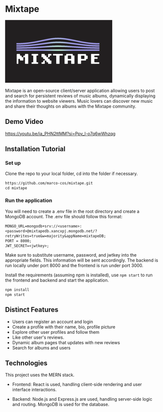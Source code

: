 # Mixtape
![Logo](https://raw.githubusercontent.com/marco-cos/mixtape/main/src/images/logo4readme.png)

Mixtape is an open-source client/server application allowing users to post and search for persistent reviews of music albums, dynamically displaying the information to website viewers. Music lovers can discover new music and share their thoughts on albums with the Mixtape community.

## Demo Video
https://youtu.be/ia_PHN2ttMM?si=Ppv_l-o7q6wWhzqg

## Installation Tutorial
### Set up
Clone the repo to your local folder, cd into the folder if necessary.
```
https://github.com/marco-cos/mixtape.git 
cd mixtape
```
### Run the application 
You will need to create a .env file in the root directory and create a MongoDB account.
The .env file should follow this format:
```
MONGO_URL=mongodb+srv://<username>:<password>@mixtapedb.xancxpj.mongodb.net/?retryWrites=true&w=majority&appName=mixtapeDB;
PORT = 8000;
JWT_SECRET=<jwtkey>;
```
Make sure to substitute username, password, and jwtkey into the appropriate fields. This information will be sent accordingly.
The backend is run locally under port 8000 and the frontend is run under port 3000.

Install the requirements (assuming npm is installed), use `npm start` to run the frontend and backend and start the application.
```
npm install
npm start
```

## Distinct Features
- Users can register an account and login
- Create a profile with their name, bio, profile picture
- Explore other user profiles and follow them
- Like other user's reviews. 
- Dynamic album pages that updates with new reviews
- Search for albums and users

## Technologies
This project uses the MERN stack.
- Frontend: React is used, handling client-side rendering and user interface interactions.

- Backend: Node.js and Express.js are used, handling server-side logic and routing. MongoDB is used for the database.
